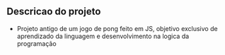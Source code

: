 
## Descricao do projeto
 * Projeto antigo de um jogo de pong feito em JS, objetivo exclusivo de aprendizado da linguagem e desenvolvimento na logica da programação